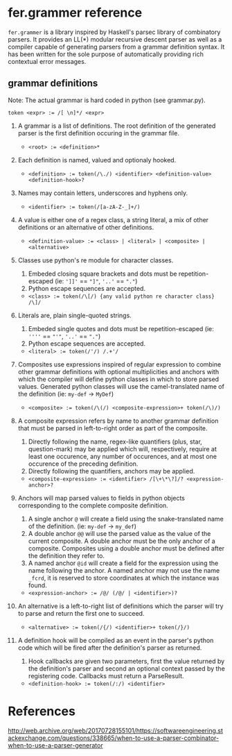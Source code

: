 # fer.grammer reference

`fer.grammer` is a library inspired by Haskell's parsec library of combinatory parsers. It provides an LL(*) modular recursive descent parser as well as a compiler capable of generating parsers from a grammar definition syntax. It has been written for the sole purpose of automatically providing rich contextual error messages.

## grammar definitions

Note: The actual grammar is hard coded in python (see grammar.py).

```
token <expr> := /[ \n]*/ <expr>
```

1. A grammar is a list of definitions. The root definition of the generated 
   parser is the first definition occuring in the grammar file. 
   * `<root> := <definition>*`


1. Each definition is named, valued and optionaly hooked.
   * `<definition> := token(/\./) <identifier> <definition-value> <definition-hook>?`

1. Names may contain letters, underscores and hyphens only.
   * `<identifier> := token(/[a-zA-Z-_]+/)`

1. A value is either one of a regex class, a string literal, a mix of other
   definitions or an alternative of other definitions.
   * `<definition-value> := <class> | <literal> | <composite> | <alternative>`

1. Classes use python's re module for character classes.
   1. Embeded closing square brackets and dots must be repetition-escaped (ie: `']]'` == `"]"`, `'..'` == `"."`)
   1. Python escape sequences are accepted.
   * `<class> := token(/\[/) {any valid python re character class} /\]/`

1. Literals are, plain single-quoted strings.
   1. Embeded single quotes and dots must be repetition-escaped (ie: `''''` == `"'"`, `'..'` == `"."`)
   1. Python escape sequences are accepted.
   * `<literal> := token(/'/) /.+'/`

1. Composites use expressions inspired of regular expression to combine other
   grammar definitions with optional multiplicities and anchors with which the
   compiler will define python classes in which to store parsed values.
   Generated python classes will use the camel-translated name of the 
   definition (ie: `my-def` -> `MyDef`)
   * `<composite> := token(/\(/) <composite-expression>+ token(/\)/)`

1. A composite expression refers by name to another grammar definition that 
   must be parsed in left-to-right order as part of the composite. 
   1. Directly following the name, regex-like quantifiers (plus, star, 
   question-mark) may be applied which will, respectively, require at least 
   one occurence, any number of occurences, and at most one occurence of the 
   preceding definition. 
   1. Directly following the quantifiers, anchors may be applied.
   * `<composite-expression> := <identifier> /[\+\*\?]/? <expression-anchor>?`

1. Anchors will map parsed values to fields in python objects corresponding to 
   the complete composite definition. 
   1. A single anchor `@` will create a field using the snake-translated name of the
   definition. (ie: `my-def` -> `my_def`)
   1. A double anchor `@@` will use the parsed value as the value of the current 
   composite. A double anchor must be the only anchor of a composite. 
   Composites using a double anchor must be defined after the definition they 
   refer to.
   1. A named anchor `@id` will create a field for the expression using the name 
   following the anchor. A named anchor may not use the name `_fcrd`, it is 
   reserved to store coordinates at which the instance was found.
   * `<expression-anchor> := /@/ (/@/ | <identifier>)?`

1. An alternative is a left-to-right list of definitions which the parser will 
   try to parse and return the first one to succeed.
   * `<alternative> := token(/{/) <identifier>+ token(/}/)`

1. A definition hook will be compiled as an event in the parser's 
   python code which will be fired after the definition's parser as returned. 
   1. Hook callbacks are given two parameters, first the value returned by the 
   definition's parser and second an optional context passed by the 
   registering code. Callbacks must return a ParseResult.
   * `<definition-hook> := token(/:/) <identifier>`


# References

http://web.archive.org/web/20170728155101/https://softwareengineering.stackexchange.com/questions/338665/when-to-use-a-parser-combinator-when-to-use-a-parser-generator

